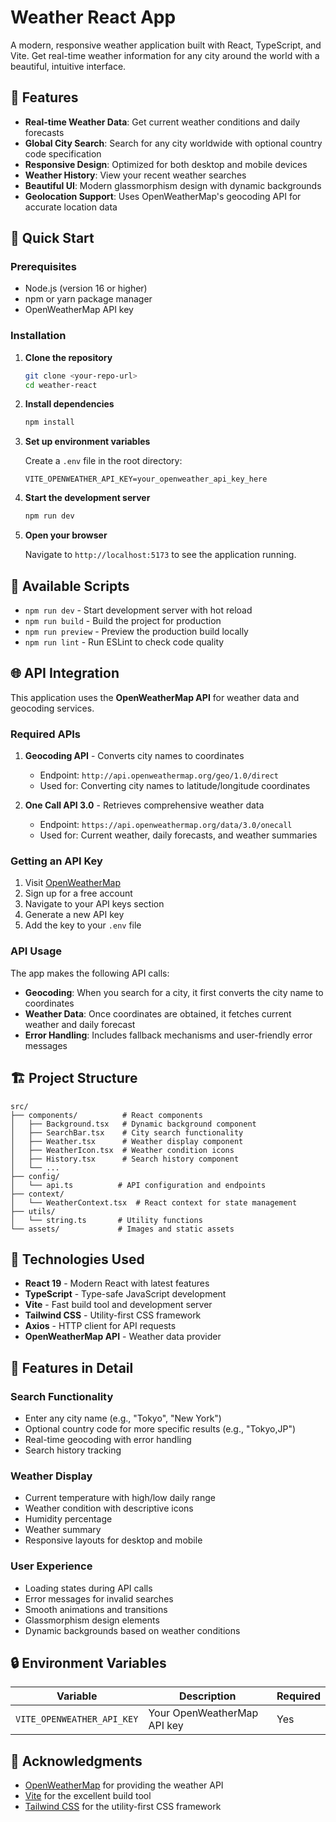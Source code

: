 # Weather React App

A modern, responsive weather application built with React, TypeScript, and Vite. Get real-time weather information for any city around the world with a beautiful, intuitive interface.

## 🌟 Features

- **Real-time Weather Data**: Get current weather conditions and daily forecasts
- **Global City Search**: Search for any city worldwide with optional country code specification
- **Responsive Design**: Optimized for both desktop and mobile devices
- **Weather History**: View your recent weather searches
- **Beautiful UI**: Modern glassmorphism design with dynamic backgrounds
- **Geolocation Support**: Uses OpenWeatherMap's geocoding API for accurate location data

## 🚀 Quick Start

### Prerequisites

- Node.js (version 16 or higher)
- npm or yarn package manager
- OpenWeatherMap API key

### Installation

1. **Clone the repository**

   ```bash
   git clone <your-repo-url>
   cd weather-react
   ```

2. **Install dependencies**

   ```bash
   npm install
   ```

3. **Set up environment variables**

   Create a `.env` file in the root directory:

   ```env
   VITE_OPENWEATHER_API_KEY=your_openweather_api_key_here
   ```

4. **Start the development server**

   ```bash
   npm run dev
   ```

5. **Open your browser**

   Navigate to `http://localhost:5173` to see the application running.

## 🔧 Available Scripts

- `npm run dev` - Start development server with hot reload
- `npm run build` - Build the project for production
- `npm run preview` - Preview the production build locally
- `npm run lint` - Run ESLint to check code quality

## 🌐 API Integration

This application uses the **OpenWeatherMap API** for weather data and geocoding services.

### Required APIs

1. **Geocoding API** - Converts city names to coordinates
   - Endpoint: `http://api.openweathermap.org/geo/1.0/direct`
   - Used for: Converting city names to latitude/longitude coordinates

2. **One Call API 3.0** - Retrieves comprehensive weather data
   - Endpoint: `https://api.openweathermap.org/data/3.0/onecall`
   - Used for: Current weather, daily forecasts, and weather summaries

### Getting an API Key

1. Visit [OpenWeatherMap](https://openweathermap.org/)
2. Sign up for a free account
3. Navigate to your API keys section
4. Generate a new API key
5. Add the key to your `.env` file

### API Usage

The app makes the following API calls:

- **Geocoding**: When you search for a city, it first converts the city name to coordinates
- **Weather Data**: Once coordinates are obtained, it fetches current weather and daily forecast
- **Error Handling**: Includes fallback mechanisms and user-friendly error messages

## 🏗️ Project Structure

```
src/
├── components/          # React components
│   ├── Background.tsx   # Dynamic background component
│   ├── SearchBar.tsx    # City search functionality
│   ├── Weather.tsx      # Weather display component
│   ├── WeatherIcon.tsx  # Weather condition icons
│   ├── History.tsx      # Search history component
│   └── ...
├── config/
│   └── api.ts          # API configuration and endpoints
├── context/
│   └── WeatherContext.tsx  # React context for state management
├── utils/
│   └── string.ts       # Utility functions
└── assets/             # Images and static assets
```

## 🎨 Technologies Used

- **React 19** - Modern React with latest features
- **TypeScript** - Type-safe JavaScript development
- **Vite** - Fast build tool and development server
- **Tailwind CSS** - Utility-first CSS framework
- **Axios** - HTTP client for API requests
- **OpenWeatherMap API** - Weather data provider

## 📱 Features in Detail

### Search Functionality

- Enter any city name (e.g., "Tokyo", "New York")
- Optional country code for more specific results (e.g., "Tokyo,JP")
- Real-time geocoding with error handling
- Search history tracking

### Weather Display

- Current temperature with high/low daily range
- Weather condition with descriptive icons
- Humidity percentage
- Weather summary
- Responsive layouts for desktop and mobile

### User Experience

- Loading states during API calls
- Error messages for invalid searches
- Smooth animations and transitions
- Glassmorphism design elements
- Dynamic backgrounds based on weather conditions

## 🔒 Environment Variables

| Variable                   | Description                 | Required |
| -------------------------- | --------------------------- | -------- |
| `VITE_OPENWEATHER_API_KEY` | Your OpenWeatherMap API key | Yes      |

## 🙏 Acknowledgments

- [OpenWeatherMap](https://openweathermap.org/) for providing the weather API
- [Vite](https://vitejs.dev/) for the excellent build tool
- [Tailwind CSS](https://tailwindcss.com/) for the utility-first CSS framework
